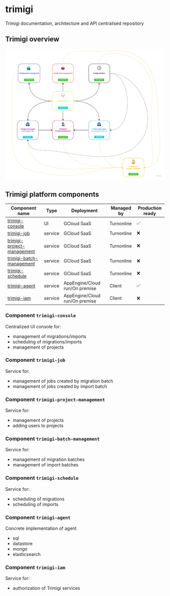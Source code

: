 # trimigi
Trimigi documentation, architecture and API centralised repository

## Trimigi overview
<img src="etc/trimigi-platform-overview.jpg"/>

## Trimigi platform components

| Component name                                    | Type        | Deployment                      | Managed by  | Production ready |
| -----------                                       | ----------- | -----------                     | ----------- | ---------------- |
| [trimigi-console](#component-trimigi-console)     | UI          | GCloud SaaS                     | Turnonline  | &#9989;          |
| [trimigi-job](#component-trimigi-job)             | service     | GCloud SaaS                     | Turnonline  | &#10060;         | 
| [trimigi-project-management](#component-trimigi-project-management)     | service     | GCloud SaaS                     | Turnonline  | &#10060;         | 
| [trimigi-batch-management](#component-trimigi-batch-management)         | service     | GCloud SaaS                     | Turnonline  | &#10060;         | 
| [trimigi-schedule](#component-trimigi-schedule)   | service     | GCloud SaaS                     | Turnonline  | &#10060;         | 
| [trimigi-agent](#component-trimigi-agent)         | service     | AppEngine/Cloud run/On premise  | Client      | &#9989;          | 
| [trimigi-iam](#component-trimigi-iam)             | service     | AppEngine/Cloud run/On premise  | Client      | &#10060;         | 

### Component `trimigi-console`
Centralized UI console for:
* management of migrations/imports
* scheduling of migrations/imports
* management of projects

### Component `trimigi-job`
Service for:
* management of jobs created by migration batch
* management of jobs created by import batch

### Component `trimigi-project-management`
Service for:
* management of projects
* adding users to projects

### Component `trimigi-batch-management`
Service for:
* management of migration batches
* management of import batches

### Component `trimigi-schedule`
Service for:
* scheduling of migrations
* scheduling of imports

### Component `trimigi-agent`
Concrete implementation of agent
* sql
* datastore
* mongo
* elasticsearch

### Component `trimigi-iam`
Service for:
* authorization of Trimigi services